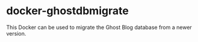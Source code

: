 # docker-ghostdbmigrate
This Docker can be used to migrate the Ghost Blog database from a newer version.
